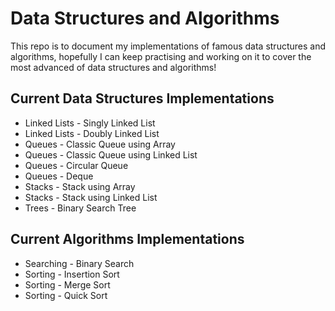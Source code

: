 # Data Structures and Algorithms

This repo is to document my implementations of famous data structures and algorithms, hopefully I can keep practising and working on it to cover the most advanced of data structures and algorithms!

## Current Data Structures Implementations

- Linked Lists - Singly Linked List
- Linked Lists - Doubly Linked List
- Queues - Classic Queue using Array
- Queues - Classic Queue using Linked List
- Queues - Circular Queue
- Queues - Deque
- Stacks - Stack using Array
- Stacks - Stack using Linked List
- Trees - Binary Search Tree

## Current Algorithms Implementations

- Searching - Binary Search
- Sorting - Insertion Sort
- Sorting - Merge Sort
- Sorting - Quick Sort
